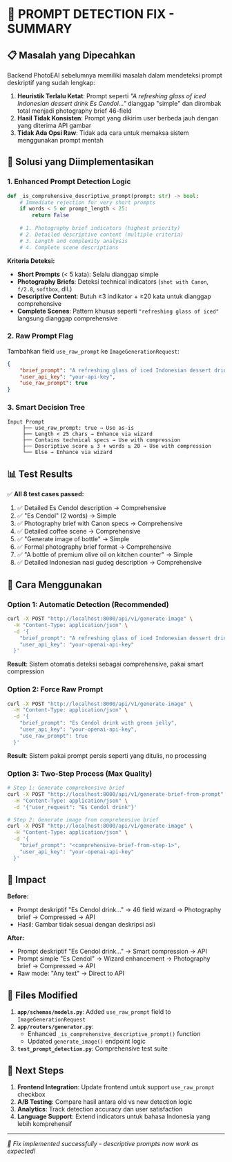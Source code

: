 # 🎯 PROMPT DETECTION FIX - SUMMARY

## 📋 Masalah yang Dipecahkan

Backend PhotoEAI sebelumnya memiliki masalah dalam mendeteksi prompt deskriptif yang sudah lengkap:

1. **Heuristik Terlalu Ketat**: Prompt seperti *"A refreshing glass of iced Indonesian dessert drink Es Cendol..."* dianggap "simple" dan dirombak total menjadi photography brief 46-field
2. **Hasil Tidak Konsisten**: Prompt yang dikirim user berbeda jauh dengan yang diterima API gambar
3. **Tidak Ada Opsi Raw**: Tidak ada cara untuk memaksa sistem menggunakan prompt mentah

## 🔧 Solusi yang Diimplementasikan

### 1. Enhanced Prompt Detection Logic
```python
def _is_comprehensive_descriptive_prompt(prompt: str) -> bool:
    # Immediate rejection for very short prompts
    if words < 5 or prompt_length < 25:
        return False
    
    # 1. Photography brief indicators (highest priority)
    # 2. Detailed descriptive content (multiple criteria)
    # 3. Length and complexity analysis  
    # 4. Complete scene descriptions
```

**Kriteria Deteksi:**
- **Short Prompts** (< 5 kata): Selalu dianggap simple
- **Photography Briefs**: Deteksi technical indicators (`shot with Canon`, `f/2.8`, `softbox`, dll.)
- **Descriptive Content**: Butuh ≥3 indikator + ≥20 kata untuk dianggap comprehensive
- **Complete Scenes**: Pattern khusus seperti `"refreshing glass of iced"` langsung dianggap comprehensive

### 2. Raw Prompt Flag
Tambahkan field `use_raw_prompt` ke `ImageGenerationRequest`:

```json
{
    "brief_prompt": "A refreshing glass of iced Indonesian dessert drink Es Cendol...",
    "user_api_key": "your-api-key",
    "use_raw_prompt": true
}
```

### 3. Smart Decision Tree
```
Input Prompt
     ├── use_raw_prompt: true → Use as-is
     ├── Length < 25 chars → Enhance via wizard
     ├── Contains technical specs → Use with compression
     ├── Descriptive score ≥ 3 + words ≥ 20 → Use with compression  
     └── Else → Enhance via wizard
```

## 📊 Test Results

✅ **All 8 test cases passed:**

1. ✅ Detailed Es Cendol description → Comprehensive
2. ✅ "Es Cendol" (2 words) → Simple  
3. ✅ Photography brief with Canon specs → Comprehensive
4. ✅ Detailed coffee scene → Comprehensive
5. ✅ "Generate image of bottle" → Simple
6. ✅ Formal photography brief format → Comprehensive
7. ✅ "A bottle of premium olive oil on kitchen counter" → Simple
8. ✅ Detailed Indonesian nasi gudeg description → Comprehensive

## 🚀 Cara Menggunakan

### Option 1: Automatic Detection (Recommended)
```bash
curl -X POST "http://localhost:8000/api/v1/generate-image" \
  -H "Content-Type: application/json" \
  -d '{
    "brief_prompt": "A refreshing glass of iced Indonesian dessert drink Es Cendol. The glass is filled with green rice flour jelly, coconut milk, and palm sugar syrup. Text above reads \"Es Cendol Sejuk\" in bold white font.",
    "user_api_key": "your-openai-api-key"
  }'
```
**Result**: Sistem otomatis deteksi sebagai comprehensive, pakai smart compression

### Option 2: Force Raw Prompt  
```bash
curl -X POST "http://localhost:8000/api/v1/generate-image" \
  -H "Content-Type: application/json" \
  -d '{
    "brief_prompt": "Es Cendol drink with green jelly",
    "user_api_key": "your-openai-api-key",
    "use_raw_prompt": true
  }'
```
**Result**: Sistem pakai prompt persis seperti yang ditulis, no processing

### Option 3: Two-Step Process (Max Quality)
```bash
# Step 1: Generate comprehensive brief
curl -X POST "http://localhost:8000/api/v1/generate-brief-from-prompt" \
  -H "Content-Type: application/json" \
  -d '{"user_request": "Es Cendol drink"}'

# Step 2: Generate image from comprehensive brief  
curl -X POST "http://localhost:8000/api/v1/generate-image" \
  -H "Content-Type: application/json" \
  -d '{
    "brief_prompt": "<comprehensive-brief-from-step-1>",
    "user_api_key": "your-openai-api-key"
  }'
```

## 🎯 Impact

**Before:**
- Prompt deskriptif "Es Cendol drink..." → 46 field wizard → Photography brief → Compressed → API
- Hasil: Gambar tidak sesuai dengan deskripsi asli

**After:**  
- Prompt deskriptif "Es Cendol drink..." → Smart compression → API
- Prompt simple "Es Cendol" → Wizard enhancement → Photography brief → Compressed → API
- Raw mode: "Any text" → Direct to API

## 📝 Files Modified

1. **`app/schemas/models.py`**: Added `use_raw_prompt` field to `ImageGenerationRequest`
2. **`app/routers/generator.py`**: 
   - Enhanced `_is_comprehensive_descriptive_prompt()` function
   - Updated `generate_image()` endpoint logic
3. **`test_prompt_detection.py`**: Comprehensive test suite

## 🔮 Next Steps

1. **Frontend Integration**: Update frontend untuk support `use_raw_prompt` checkbox
2. **A/B Testing**: Compare hasil antara old vs new detection logic  
3. **Analytics**: Track detection accuracy dan user satisfaction
4. **Language Support**: Extend indicators untuk bahasa Indonesia yang lebih komprehensif

---
*🎉 Fix implemented successfully - descriptive prompts now work as expected!*
